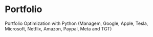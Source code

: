 # Portfolio
Portfolio Optimization with Python (Managem, Google, Apple, Tesla, Microsoft, Netflix, Amazon, Paypal, Meta and TGT)

